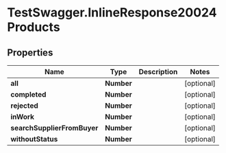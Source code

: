# TestSwagger.InlineResponse20024Products

## Properties

Name | Type | Description | Notes
------------ | ------------- | ------------- | -------------
**all** | **Number** |  | [optional] 
**completed** | **Number** |  | [optional] 
**rejected** | **Number** |  | [optional] 
**inWork** | **Number** |  | [optional] 
**searchSupplierFromBuyer** | **Number** |  | [optional] 
**withoutStatus** | **Number** |  | [optional] 


